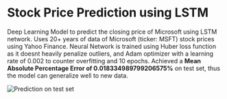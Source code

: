 # Stock Price Prediction using LSTM


Deep Learning Model to predict the closing price of Microsoft using LSTM network. Uses 20+ years of data of Microsoft (ticker: MSFT) stock prices using Yahoo Finance. Neural Network is trained using Huber loss function as it doesnt heavily penalize outliers, and Adam optimizer with a learning rate of 0.002 to counter overfitting and 10 epochs. Achieved a **Mean Absolute Percentage Error of 0.018334989799206575%** on test set, thus the model can generalize well to new data.


![Prediction on test set](https://cdn.discordapp.com/attachments/954319966444851200/1029084322134757427/unknown.png)
